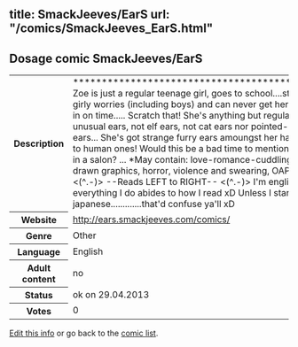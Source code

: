 title: SmackJeeves/EarS
url: "/comics/SmackJeeves_EarS.html"
---
Dosage comic SmackJeeves/EarS
-----------------------------------------

<p id="msg"></p>
<script type="text/javascript">
if (window.location.search === '?edit_info_mail=sent_ok') {
  var elem = document.getElementById("msg");
  elem.innerHTML = 'Edited information sucessfully sent for review, which is usually done daily. Thanks!';
  elem.className = 'ok';
}
</script>
<table class="comicinfo">
<tr>
<th>Description</th><td>*********************************************** Zoe is just a regular teenage girl, goes to school....studies, has girly worries (including boys) and can never get her homework in on time..... Scratch that! She's anything but regular. She has unusual ears, not elf ears, not cat ears nor pointed-demonic ears... She's got strange furry ears amoungst her hair in addition to human ones! Would this be a bad time to mention she works in a salon? ... *May contain: love-romance-cuddling(&gt;3), badly drawn graphics, horror, violence and swearing, OAPs. xP &lt;(^.-)&gt; --Reads LEFT to RIGHT-- &lt;(^.-)&gt; I'm english. So everything I do abides to how I read xD Unless I start writing in japanese.............that'd confuse ya'll xD</td>
</tr>
<tr>
<th>Website</th><td><a href="http://ears.smackjeeves.com/comics/">http://ears.smackjeeves.com/comics/</a></td>
</tr>
<tr>
<th>Genre</th><td>Other</td>
</tr>
<tr>
<th>Language</th><td>English</td>
</tr>
<tr>
<th>Adult content</th><td>no</td>
</tr>
<tr>
<th>Status</th><td>ok on 29.04.2013</td>
</tr>
<tr>
<th>Votes</th><td>0</td>
</tr>
</table>

[Edit this info](SmackJeeves_EarS_edit.html) or go back to the [comic list](../comic-index.html).
